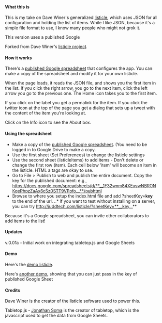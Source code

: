 #### What this is

This is my take on Dave Winer's generalized <a href="http://scripting.com/2015/01/13/listicleOListicle.html">listicle</a>, which uses JSON for all configuration and holding the list of items. While I like JSON, because it's a simple file format to use, I know many people who might not grok it.

This version uses a published Google 

Forked from Dave Winer's [listicle project](https://github.com/scripting/listicle).

#### How it works

There's a <a href="https://docs.google.com/spreadsheets/d/1F32wnm84XEuswNBRONKqePhpzZaAx6cSz0STT9VPofo/edit?usp=sharing">published Google spreadsheet</a> that configures the app. You can make a copy of the spreadsheet and modify it for your own listicle.

When the page loads, it reads the JSON file, and shows you the first item in the list. If you click the right arrow, you go to the next item, click the left arrow you go to the previous one. The Home icon takes you to the first item. 

If you click on the label you get a permalink for the item. If you click the twitter icon at the top of the page you get a dialog that sets up a tweet with the content of the item you're looking at. 

Click on the Info icon to see the About box.

#### Using the spreadsheet

* Make a copy of the <a href="https://docs.google.com/spreadsheets/d/1F32wnm84XEuswNBRONKqePhpzZaAx6cSz0STT9VPofo/edit?usp=sharing">published Google spreadsheet</a>. (You need to be logged in to Google Drive to make a copy.
* Use the first sheet (Set Preferences) to change the listicle settings
* Use the second sheet (listicleItems) to add items - Don't delete or change the first row (item). Each cell below 'item' will become an item in the listicle. HTML a tags are okay to use.
* Go to File > Publish to web and publish the entire document. Copy the key for the published document: e.g., https://docs.google.com/spreadsheets/d/**__1F32wnm84XEuswNBRONKqePhpzZaAx6cSz0STT9VPofo__**/pubhtml
* Browse to where you setup the index.html file and add ?sheetKey=**__key__** to the end of the url.
..* If you want to test without installing on a server, you can try http://juddtech.com/listicle/?sheetKey=**__key__**
 
Because it's a Google spreadsheet, you can invite other collaborators to add items to the list!

#### Updates

v.0.01a - Initial work on integrating tabletop.js and Google Sheets

#### Demo

Here's the <a href="http://juddtech.com/listicle/">demo listicle</a>.

Here's <a href="http://juddtech.com/listicle/">another demo</a>, showing that you can just pass in the key of published Google Sheet 

#### Credits

Dave Winer is the creator of the listicle software used to power this.

Tabletop.js - [Jonathan Soma](http://twitter.com/dangerscarf) is the creator of tabletop, which is the javascript used to get the data from Google Sheets.